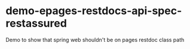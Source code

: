 # demo-epages-restdocs-api-spec-restassured
Demo to show that spring web shouldn't be on pages restdoc class path
